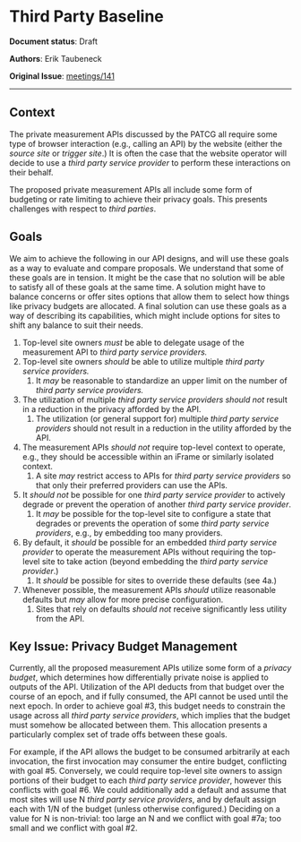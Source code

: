# Third Party Baseline

**Document status**: Draft

**Authors**: Erik Taubeneck

**Original Issue**: [meetings/141](https://github.com/patcg/meetings/issues/141)

---

## Context

The private measurement APIs discussed by the PATCG all require some type of browser interaction (e.g., calling an API) by the website (either the _source site_ or _trigger site_.) It is often the case that the website operator will decide to use a _third party service provider_ to perform these interactions on their behalf.

The proposed private measurement APIs all include some form of budgeting or rate limiting to achieve their privacy goals. This presents challenges with respect to _third parties_.


## Goals

We aim to achieve the following in our API designs, and will use these goals as a way to evaluate and compare proposals. We understand that some of these goals are in tension. It might be the case that no solution will be able to satisfy all of these goals at the same time. A solution might have to balance concerns or offer sites options that allow them to select how things like privacy budgets are allocated. A final solution can use these goals as a way of describing its capabilities, which might include options for sites to shift any balance to suit their needs.


1. Top-level site owners _must_ be able to delegate usage of the measurement API to _third party service providers._
2. Top-level site owners _should_ be able to utilize multiple _third party service providers._
    1. It _may_ be reasonable to standardize an upper limit on the number of _third party service providers._
3. The utilization of multiple _third party service providers_ _should not_ result in a reduction in the privacy afforded by the API.
    1. The utilization (or general support for) multiple _third party service providers_ should not result in a reduction in the utility afforded by the API.
4. The measurement APIs _should not_ require top-level context to operate, e.g., they should be accessible within an iFrame or similarly isolated context.
    1. A site _may_ restrict access to APIs for _third party service providers_ so that only their preferred providers can use the APIs.
5. It _should not_ be possible for one _third party service provider_ to actively degrade or prevent the operation of another _third party service provider_.
    1. It _may_ be possible for the top-level site to configure a state that degrades or prevents the operation of some _third party service providers_, e.g., by embedding too many providers.
6. By default, it _should_ be possible for an embedded _third party service provider_ to operate the measurement APIs without requiring the top-level site to take action (beyond embedding the _third party service provider_.)
    1. It _should_ be possible for sites to override these defaults (see 4a.)
7. Whenever possible, the measurement APIs _should_ utilize reasonable defaults but _may_ allow for more precise configuration.
    1. Sites that rely on defaults _should not_ receive significantly less utility from the API.


## Key Issue: Privacy Budget Management

Currently, all the proposed measurement APIs utilize some form of a _privacy budget_, which determines how differentially private noise is applied to outputs of the API. Utilization of the API deducts from that budget over the course of an epoch, and if fully consumed, the API cannot be used until the next epoch. In order to achieve goal #&#x2060;3, this budget needs to constrain the usage across all _third party service providers_, which implies that the budget must somehow be allocated between them. This allocation presents a particularly complex set of trade offs between these goals.

For example, if the API allows the budget to be consumed arbitrarily at each invocation, the first invocation may consumer the entire budget, conflicting with goal #&#x2060;5. Conversely, we could require top-level site owners to assign portions of their budget to each _third party service provider_, however this conflicts with goal #&#x2060;6. We could additionally add a default and assume that most sites will use N _third party service providers_, and by default assign each with 1/N of the budget (unless otherwise configured.) Deciding on a value for N is non-trivial: too large an N and we conflict with goal #&#x2060;7a; too small and we conflict with goal #&#x2060;2.
